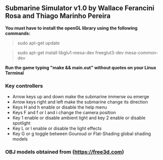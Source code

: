 ## Submarine Simulator v1.0 by Wallace Ferancini Rosa and Thiago Marinho Pereira

__You must have to install the openGL library using the following commands:__

> sudo apt-get update

> sudo apt-get install libglu1-mesa-dev freeglut3-dev mesa-common-dev

__Run the game typing "make && main.out" without quotes on your Linux Terminal__

### Key controllers

* Arrow keys up and down make the submarine immerse ou emerge
* Arrow keys right and left make the submarine change its direction
* Keys H and h enable or disable the help menu
* Keys F and f or I and i change the camera position
* Key 1 enable or disable ambient light and key 2 enable or disable spotlight
* Key L or l enable or disable the light effects
* Key G or g toggle between Gouroud or Flat-Shading global shading models

### OBJ models obtained from (https://free3d.com)
